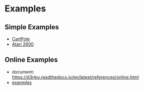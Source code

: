 # Examples

## Simple Examples
- [CartPole](cartpole)
- [Atari 2600](atari)

## Online Examples
- document: https://d3rlpy.readthedocs.io/en/latest/references/online.html
- [examples](online)

